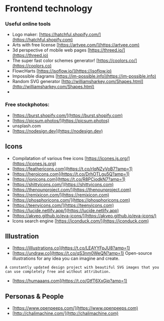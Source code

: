 # Frontend technology

### Useful online tools

* Logo maker: [https://hatchful.shopify.com/](https://hatchful.shopify.com) 
* Arts with free license [https://artvee.com/](https://artvee.com)
* 3d perspective of mobile web pages [https://threed.io/](https://threed.io)
* The super fast color schemes generator! [https://coolors.co/](https://coolors.co)
* FlowcHarts [https://isoflow.io/](https://isoflow.io)
* Impossible diagrams [https://im-possible.info](https://im-possible.info)
* Random  SVG generator [http://williamsharkey.com/Shapes.html](http://williamsharkey.com/Shapes.html)
*

### Free stockphotos:

* [https://burst.shopify.com/](https://burst.shopify.com)
* [https://picsum.photos/](https://picsum.photos)
* unsplash.com
* [https://nodesign.dev](https://nodesign.dev)

## Icons

* Compilatation of various free icons [https://icones.js.org/](https://icones.js.org)
*  [https://feathericons.com](https://t.co/rIqNZyVoB7?amp=1)
* [https://heroicons.com](https://t.co/DrhOTLgu5Q?amp=1) 
* [https://ionicons.com](https://t.co/R8PCjodkN7?amp=1) 
* [https://shittyicons.com/](https://shittyicons.com)
* [https://thenounproject.com/](https://thenounproject.com)
* [https://remixicon.com/](https://remixicon.com)
* [https://phosphoricons.com/](https://phosphoricons.com)
* [https://teenyicons.com/](https://teenyicons.com)
* [https://lucide.netlify.app/](https://lucide.netlify.app)
* [https://akveo.github.io/eva-icons/](https://akveo.github.io/eva-icons/)
* Icons search engine [https://iconduck.com/](https://iconduck.com)

## Illustration 

* [https://illlustrations.co](https://t.co/LEAYYFpJU8?amp=1) 
*    [https://undraw.co](https://t.co/qS3nm0WeQN?amp=1) Open-source illustrations for any idea you can imagine and create.

    A constantly updated design project with beautiful SVG images that you can use completely free and without attribution.
*  [https://humaaans.com](https://t.co/GtfT6XxGjp?amp=1)

## Personas & People

* [https://www.openpeeps.com/](https://www.openpeeps.com)
* [http://chalimachine.com/](http://chalimachine.com)









